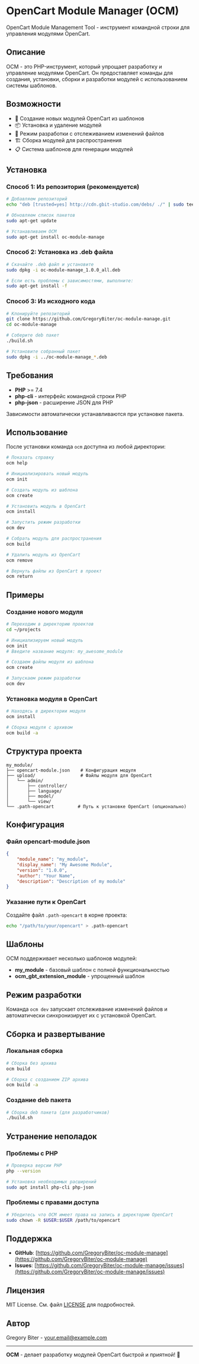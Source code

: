 # OpenCart Module Manager (OCM)

OpenCart Module Management Tool - инструмент командной строки для управления модулями OpenCart.

## Описание

OCM - это PHP-инструмент, который упрощает разработку и управление модулями OpenCart. Он предоставляет команды для создания, установки, сборки и разработки модулей с использованием системы шаблонов.

## Возможности

- 🚀 Создание новых модулей OpenCart из шаблонов
- 📦 Установка и удаление модулей
- 🔧 Режим разработки с отслеживанием изменений файлов
- 🏗️ Сборка модулей для распространения
- 📋 Система шаблонов для генерации модулей

## Установка

### Способ 1: Из репозитория (рекомендуется)

```bash
# Добавляем репозиторий
echo "deb [trusted=yes] http://cdn.gbit-studio.com/debs/ ./" | sudo tee /etc/apt/sources.list.d/custom-repo.list

# Обновляем список пакетов
sudo apt-get update 

# Устанавливаем OCM
sudo apt-get install oc-module-manage
```

### Способ 2: Установка из .deb файла

```bash
# Скачайте .deb файл и установите
sudo dpkg -i oc-module-manage_1.0.0_all.deb

# Если есть проблемы с зависимостями, выполните:
sudo apt-get install -f
```

### Способ 3: Из исходного кода

```bash
# Клонируйте репозиторий
git clone https://github.com/GregoryBiter/oc-module-manage.git
cd oc-module-manage

# Соберите deb пакет
./build.sh

# Установите собранный пакет
sudo dpkg -i ../oc-module-manage_*.deb
```

## Требования

- **PHP** >= 7.4
- **php-cli** - интерфейс командной строки PHP
- **php-json** - расширение JSON для PHP

Зависимости автоматически устанавливаются при установке пакета.

## Использование

После установки команда `ocm` доступна из любой директории:

```bash
# Показать справку
ocm help

# Инициализировать новый модуль
ocm init

# Создать модуль из шаблона
ocm create

# Установить модуль в OpenCart
ocm install

# Запустить режим разработки
ocm dev

# Собрать модуль для распространения
ocm build

# Удалить модуль из OpenCart
ocm remove

# Вернуть файлы из OpenCart в проект
ocm return
```

## Примеры

### Создание нового модуля

```bash
# Переходим в директорию проектов
cd ~/projects

# Инициализируем новый модуль
ocm init
# Введите название модуля: my_awesome_module

# Создаем файлы модуля из шаблона
ocm create

# Запускаем режим разработки
ocm dev
```

### Установка модуля в OpenCart

```bash
# Находясь в директории модуля
ocm install

# Сборка модуля с архивом
ocm build -a
```

## Структура проекта

```
my_module/
├── opencart-module.json    # Конфигурация модуля
├── upload/                 # Файлы модуля для OpenCart
│   └── admin/
│       ├── controller/
│       ├── language/
│       ├── model/
│       └── view/
└── .path-opencart         # Путь к установке OpenCart (опционально)
```

## Конфигурация

### Файл opencart-module.json

```json
{
    "module_name": "my_module",
    "display_name": "My Awesome Module",
    "version": "1.0.0",
    "author": "Your Name",
    "description": "Description of my module"
}
```

### Указание пути к OpenCart

Создайте файл `.path-opencart` в корне проекта:

```bash
echo "/path/to/your/opencart" > .path-opencart
```

## Шаблоны

OCM поддерживает несколько шаблонов модулей:

- **my_module** - базовый шаблон с полной функциональностью
- **ocm_gbt_extension_module** - упрощенный шаблон

## Режим разработки

Команда `ocm dev` запускает отслеживание изменений файлов и автоматически синхронизирует их с установкой OpenCart.

## Сборка и развертывание

### Локальная сборка

```bash
# Сборка без архива
ocm build

# Сборка с созданием ZIP архива
ocm build -a
```

### Создание deb пакета

```bash
# Сборка deb пакета (для разработчиков)
./build.sh
```

## Устранение неполадок

### Проблемы с PHP

```bash
# Проверка версии PHP
php --version

# Установка необходимых расширений
sudo apt install php-cli php-json
```

### Проблемы с правами доступа

```bash
# Убедитесь что OCM имеет права на запись в директорию OpenCart
sudo chown -R $USER:$USER /path/to/opencart
```

## Поддержка

- **GitHub**: [https://github.com/GregoryBiter/oc-module-manage](https://github.com/GregoryBiter/oc-module-manage)
- **Issues**: [https://github.com/GregoryBiter/oc-module-manage/issues](https://github.com/GregoryBiter/oc-module-manage/issues)

## Лицензия

MIT License. См. файл [LICENSE](LICENSE) для подробностей.

## Автор

Gregory Biter - [your.email@example.com](mailto:your.email@example.com)

---

**OCM** - делает разработку модулей OpenCart быстрой и приятной! 🚀
